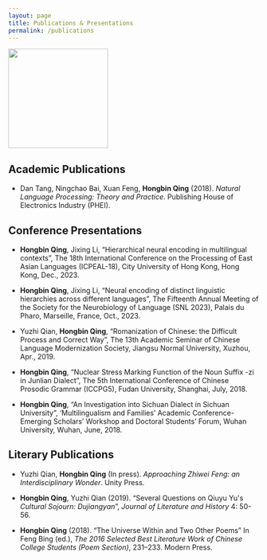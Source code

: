 ```yaml
---
layout: page
title: Publications & Presentations
permalink: /publications
---
```

<img src="{{ site.github.url }}/assets/img/snl.jpg" height="200">

## Academic Publications

- Dan Tang, Ningchao Bai, Xuan Feng, __Hongbin Qing__ (2018). _Natural Language Processing: Theory and Practice_. Publishing House of Electronics Industry (PHEI).

## Conference Presentations

- __Hongbin Qing__, Jixing Li, “Hierarchical neural encoding in multilingual contexts”, The 18th International Conference on the Processing of East Asian Languages (ICPEAL-18), City University of Hong Kong, Hong Kong, Dec., 2023.
  
- __Hongbin Qing__, Jixing Li, “Neural encoding of distinct linguistic hierarchies across different languages”, The Fifteenth Annual Meeting of the Society for the Neurobiology of Language (SNL 2023), Palais du Pharo, Marseille, France, Oct., 2023.
  
- Yuzhi Qian, __Hongbin Qing__, “Romanization of Chinese: the Difficult Process and Correct Way”, The 13th Academic Seminar of Chinese Language Modernization Society, Jiangsu Normal University, Xuzhou, Apr., 2019.
  
- __Hongbin Qing__, “Nuclear Stress Marking Function of the Noun Suffix -zi in Junlian Dialect”, The 5th International Conference of Chinese Prosodic Grammar (ICCPG5), Fudan University, Shanghai, July, 2018.
  
- __Hongbin Qing__, “An Investigation into Sichuan Dialect in Sichuan University”, ‘Multilingualism and Families’ Academic Conference-Emerging Scholars’ Workshop and Doctoral Students’ Forum, Wuhan University, Wuhan, June, 2018.

## Literary Publications
- Yuzhi Qian, __Hongbin Qing__ (In press). _Approaching Zhiwei Feng: an Interdisciplinary Wonder_. Unity Press.
- __Hongbin Qing__, Yuzhi Qian (2019). “Several Questions on Qiuyu Yu's _Cultural Sojourn: Dujiangyan_”, _Journal of Literature and History_ 4: 50-56.
  
- __Hongbin Qing__ (2018). “The Universe Within and Two Other Poems” In Feng Bing (ed.), _The 2016 Selected Best Literature Work of Chinese College Students (Poem Section)_, 231–233. Modern Press.

